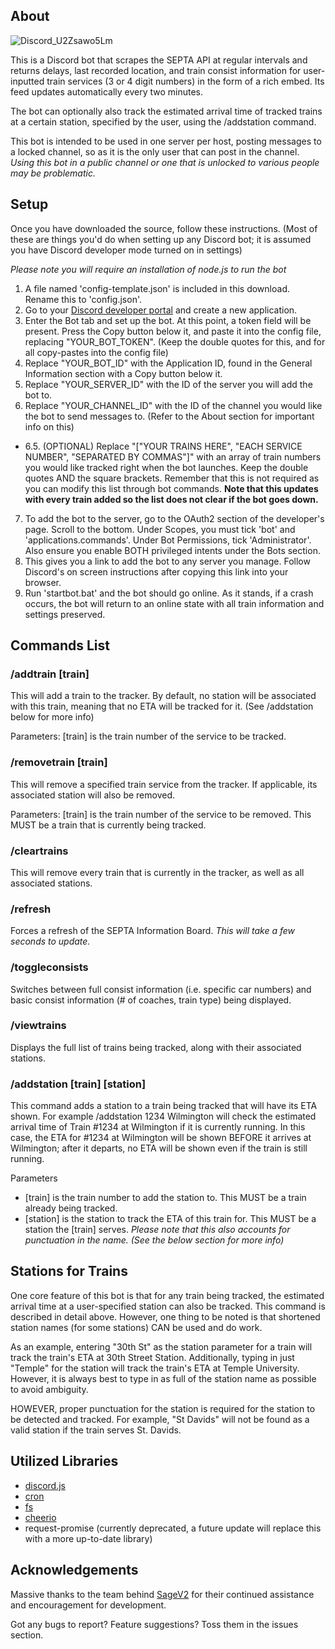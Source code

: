 ## About
![Discord_U2Zsawo5Lm](https://user-images.githubusercontent.com/58154576/138178535-8f4f1ac3-ea68-4982-a1d2-9173d5599bcd.png)

This is a Discord bot that scrapes the SEPTA API at regular intervals and returns delays, last recorded location, and train consist information for user-inputted train services (3 or 4 digit numbers) in the form of a rich embed. Its feed updates automatically every two minutes.

The bot can optionally also track the estimated arrival time of tracked trains at a certain station, specified by the user, using the /addstation command.

This bot is intended to be used in one server per host, posting messages to a locked channel, so as it is the only user that can post in the channel. *Using this bot in a public channel or one that is unlocked to various people may be problematic.*

## Setup
Once you have downloaded the source, follow these instructions. (Most of these are things you'd do when setting up any Discord bot; it is assumed you have Discord developer mode turned on in settings)

*Please note you will require an installation of node.js to run the bot*

1. A file named 'config-template.json' is included in this download. Rename this to 'config.json'.
2. Go to your [Discord developer portal](https://discord.com/developers/applications) and create a new application.
3. Enter the Bot tab and set up the bot. At this point, a token field will be present. Press the Copy button below it, and paste it into the config file, replacing "YOUR_BOT_TOKEN". (Keep the double quotes for this, and for all copy-pastes into the config file)
4. Replace "YOUR_BOT_ID" with the Application ID, found in the General Information section with a Copy button below it.
5. Replace "YOUR_SERVER_ID" with the ID of the server you will add the bot to.
6. Replace "YOUR_CHANNEL_ID" with the ID of the channel you would like the bot to send messages to. (Refer to the About section for important info on this)
- 6.5. (OPTIONAL) Replace "["YOUR TRAINS HERE", "EACH SERVICE NUMBER", "SEPARATED BY COMMAS"]" with an array of train numbers you would like tracked right when the bot launches. Keep the double quotes AND the square brackets. Remember that this is not required as you can modify this list through bot commands. **Note that this updates with every train added so the list does not clear if the bot goes down.**
7. To add the bot to the server, go to the OAuth2 section of the developer's page. Scroll to the bottom. Under Scopes, you must tick 'bot' and 'applications.commands'. Under Bot Permissions, tick 'Administrator'. Also ensure you enable BOTH privileged intents under the Bots section.
8. This gives you a link to add the bot to any server you manage. Follow Discord's on screen instructions after copying this link into your browser.
9. Run 'startbot.bat' and the bot should go online. As it stands, if a crash occurs, the bot will return to an online state with all train information and settings preserved.

## Commands List
### /addtrain [train]
This will add a train to the tracker. By default, no station will be associated with this train, meaning that no ETA will be tracked for it. (See /addstation below for more info)

Parameters: [train] is the train number of the service to be tracked.

### /removetrain [train]
This will remove a specified train service from the tracker. If applicable, its associated station will also be removed.

Parameters: [train] is the train number of the service to be removed. This MUST be a train that is currently being tracked.

### /cleartrains
This will remove every train that is currently in the tracker, as well as all associated stations.

### /refresh
Forces a refresh of the SEPTA Information Board. *This will take a few seconds to update.*

### /toggleconsists
Switches between full consist information (i.e. specific car numbers) and basic consist information (# of coaches, train type) being displayed.

### /viewtrains
Displays the full list of trains being tracked, along with their associated stations.

### /addstation [train] [station]
This command adds a station to a train being tracked that will have its ETA shown. For example /addstation 1234 Wilmington will check the estimated arrival time of Train #1234 at Wilmington if it is currently running. In this case, the ETA for #1234 at Wilmington will be shown BEFORE it arrives at Wilmington; after it departs, no ETA will be shown even if the train is still running.

Parameters
- [train] is the train number to add the station to. This MUST be a train already being tracked.
- [station] is the station to track the ETA of this train for. This MUST be a station the [train] serves. *Please note that this also accounts for punctuation in the name. (See the below section for more info)*

## Stations for Trains
One core feature of this bot is that for any train being tracked, the estimated arrival time at a user-specified station can also be tracked. This command is described in detail above. However, one thing to be noted is that shortened station names (for some stations) CAN be used and do work.

As an example, entering "30th St" as the station parameter for a train will track the train's ETA at 30th Street Station. Additionally, typing in just "Temple" for the station will track the train's ETA at Temple University. However, it is always best to type in as full of the station name as possible to avoid ambiguity.

HOWEVER, proper punctuation for the station is required for the station to be detected and tracked. For example, "St Davids" will not be found as a valid station if the train serves St. Davids.

## Utilized Libraries
- [discord.js](https://discord.js.org/#/)
- [cron](https://www.npmjs.com/package/cron)
- [fs](https://nodejs.org/api/fs.html)
- [cheerio](https://cheerio.js.org/)
- request-promise (currently deprecated, a future update will replace this with a more up-to-date library)

## Acknowledgements
Massive thanks to the team behind [SageV2](https://github.com/ud-cis-discord/SageV2) for their continued assistance and encouragement for development.

Got any bugs to report? Feature suggestions? Toss them in the issues section.
